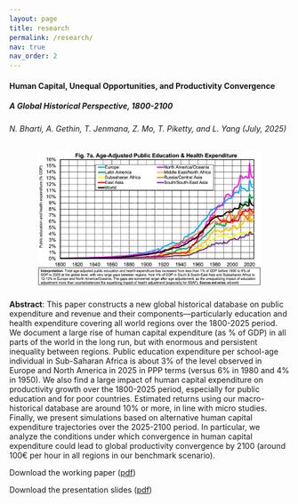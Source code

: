 ```yaml
---
layout: page
title: research
permalink: /research/
nav: true
nav_order: 2
---
```


#### Human Capital, Unequal Opportunities, and Productivity Convergence

##### A Global Historical Perspective, 1800-2100

###### N. Bharti, A. Gethin, T. Jenmana, Z. Mo, T. Piketty, and L. Yang (July, 2025)

<p align="center">
    <img src="/assets/img/fig7a.jpg" alt="Age-adjusted public education and health expenditure" width="80%" />
</p>

**Abstract**: This paper constructs a new global historical database on public expenditure and revenue and their components—particularly education and health expenditure covering all world regions over the 1800-2025 period. We document a large rise of human capital expenditure (as % of GDP) in all parts of the world in the long run, but with enormous and persistent inequality between regions. Public education expenditure per school-age individual in Sub-Saharan Africa is about 3% of the level observed in Europe and North America in 2025 in PPP terms (versus 6% in 1980 and 4% in 1950). We also find a large impact of human capital expenditure on productivity growth over the 1800-2025 period, especially for public education and for poor countries. Estimated returns using our macro-historical database are around 10% or more, in line with micro studies. Finally, we present simulations based on alternative human capital expenditure trajectories over the 2025-2100 period. In particular, we analyze the conditions under which convergence in human capital expenditure could lead to global productivity convergence by 2100 (around 100€ per hour in all regions in our benchmark scenario).

Download the working paper ([pdf](https://wid.world/document/human-capital-unequal-opportunities-and-productivity-convergence-a-global-historical-perspective-1800-2100-world-inequality-lab-working-paper-2025-15/))

Download the presentation slides ([pdf](/assets/pdf/Bhartietal2025Slides.pdf))
